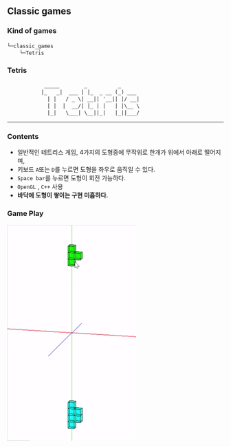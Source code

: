 ## Classic games

### Kind of games
```
└─classic_games
    └─Tetris
```
### Tetris
```
            _____        _          _      
           |_   _|  ___ | |_  _ __ (_) ___ 
             | |   / _ \| __|| '__|| |/ __|
             | |  |  __/| |_ | |   | |\__ \
             |_|   \___| \__||_|   |_||___/
```
---
### Contents
- 일반적인 테트리스 게임, 4가지의 도형중에 무작위로 한개가 위에서 아래로 떨어지며,
- 키보드 ``A``또는 ``D``를 누르면 도형을 좌우로 움직일 수 있다.
- ``Space bar``를 누르면 도형이 회전 가능하다.
- ``OpenGL`` , ``C++`` 사용
- **바닥에 도형이 쌓이는 구현 미흡하다.**
### Game Play

<img src="./play_mov/tetris.gif" width="300">


